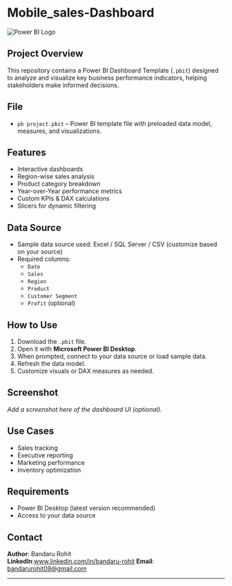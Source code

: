 # Mobile_sales-Dashboard

![Power BI Logo](https://upload.wikimedia.org/wikipedia/commons/c/cf/New_Power_BI_Logo.svg)

##  Project Overview

This repository contains a Power BI Dashboard Template (`.pbit`) designed to analyze and visualize key business performance indicators, helping stakeholders make informed decisions.

##  File

- `pb project.pbit` – Power BI template file with preloaded data model, measures, and visualizations.

## Features

- Interactive dashboards
- Region-wise sales analysis
- Product category breakdown
- Year-over-Year performance metrics
- Custom KPIs & DAX calculations
- Slicers for dynamic filtering

## Data Source

- Sample data source used: Excel / SQL Server / CSV (customize based on your source)
- Required columns:
  - `Date`
  - `Sales`
  - `Region`
  - `Product`
  - `Customer Segment`
  - `Profit` (optional)

##  How to Use

1. Download the `.pbit` file.
2. Open it with **Microsoft Power BI Desktop**.
3. When prompted, connect to your data source or load sample data.
4. Refresh the data model.
5. Customize visuals or DAX measures as needed.

##  Screenshot

_Add a screenshot here of the dashboard UI (optional)._

##  Use Cases

- Sales tracking
- Executive reporting
- Marketing performance
- Inventory optimization

##  Requirements

- Power BI Desktop (latest version recommended)
- Access to your data source


## Contact

**Author**: Bandaru Rohit  
**LinkedIn**:www.linkedin.com/in/bandaru-rohit 
**Email**: bandarurohit09@gmail.com

---

